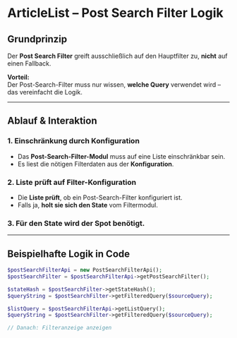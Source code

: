 # ArticleList – Post Search Filter Logik

## Grundprinzip

Der **Post Search Filter** greift ausschließlich auf den Hauptfilter zu, **nicht** auf einen Fallback.

**Vorteil:**  
Der Post-Search-Filter muss nur wissen, **welche Query** verwendet wird – das vereinfacht die Logik.

---

## Ablauf & Interaktion

### 1. Einschränkung durch Konfiguration

- Das **Post-Search-Filter-Modul** muss auf eine Liste einschränkbar sein.
- Es liest die nötigen Filterdaten aus der **Konfiguration**.

### 2. Liste prüft auf Filter-Konfiguration

- Die **Liste prüft**, ob ein Post-Search-Filter konfiguriert ist.
- Falls ja, **holt sie sich den State** vom Filtermodul.

### 3. Für den State wird der **Spot** benötigt.

---

## Beispielhafte Logik in Code

```php
$postSearchFilterApi = new PostSearchFilterApi();
$postSearchFilter = $postSearchFilterApi->getPostSearchFilter();

$stateHash = $postSearchFilter->getStateHash();
$queryString = $postSearchFilter->getFilteredQuery($sourceQuery);

$listQuery = $postSearchFilterApi->getListQuery();
$queryString = $postSearchFilter->getFilteredQuery($sourceQuery);

// Danach: Filteranzeige anzeigen
